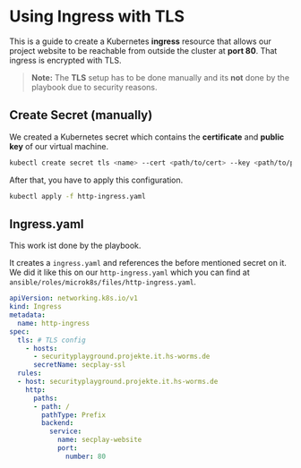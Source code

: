 # Using Ingress with TLS

This is a guide to create a Kubernetes **ingress** resource that allows our project website to be reachable from outside the cluster at **port 80**. That ingress is encrypted with TLS.

> **Note:** The **TLS** setup has to be done manually and its **not** done by the playbook due to security reasons.

## Create Secret (manually)

We created a Kubernetes secret which contains the **certificate** and **public key** of our virtual machine.

```bash
kubectl create secret tls <name> --cert <path/to/cert> --key <path/to/public/key>
```

After that, you have to apply this configuration.

```bash
kubectl apply -f http-ingress.yaml
```

## Ingress.yaml

This work ist done by the playbook.

It creates a `ingress.yaml` and references the before mentioned secret on it. We did it like this on our `http-ingress.yaml` which you can find at `ansible/roles/microk8s/files/http-ingress.yaml`.

```yaml
apiVersion: networking.k8s.io/v1
kind: Ingress
metadata:
  name: http-ingress
spec:
  tls: # TLS config
    - hosts:
      - securityplayground.projekte.it.hs-worms.de
      secretName: secplay-ssl
  rules:
  - host: securityplayground.projekte.it.hs-worms.de
    http:
      paths:
      - path: /
        pathType: Prefix
        backend:
          service:
            name: secplay-website
            port:
              number: 80
```
